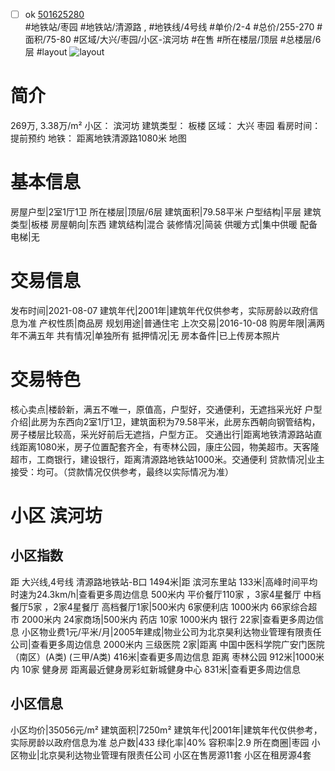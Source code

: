 - [ ] ok [501625280](https://bj.5i5j.com/ershoufang/501625280.html)  
 #地铁站/枣园 #地铁站/清源路 ,  #地铁线/4号线
#单价/2-4 #总价/255-270 #面积/75-80   #区域/大兴/枣园/小区-滨河坊 #在售 #所在楼层/顶层 #总楼层/6层 #layout 
![layout](http://image2a.5i5j.com/bdir/layout/147ccbe6377e450dbfb6f3d2b9796882.jpg_P5.jpg) 
# 简介 
 269万,  3.38万/m² 
小区： 滨河坊
建筑类型： 板楼
区域： 大兴 枣园
看房时间： 提前预约
地铁： 距离地铁清源路1080米 地图
# 基本信息 
 房屋户型|2室1厅1卫
所在楼层|顶层/6层
建筑面积|79.58平米
户型结构|平层
建筑类型|板楼
房屋朝向|东西
建筑结构|混合
装修情况|简装
供暖方式|集中供暖
配备电梯|无
# 交易信息 
 发布时间|2021-08-07
建筑年代|2001年|建筑年代仅供参考，实际房龄以政府信息为准
产权性质|商品房
规划用途|普通住宅
上次交易|2016-10-08
购房年限|满两年不满五年
共有情况|单独所有
抵押情况|无
房本备件|已上传房本照片
# 交易特色 
 核心卖点|楼龄新，满五不唯一，原值高，户型好，交通便利，无遮挡采光好
户型介绍|此房为东西向2室1厅1卫，建筑面积为79.58平米，此房东西朝向钢管结构，房子楼层比较高，采光好前后无遮挡，户型方正。
交通出行|距离地铁清源路站直线距离1080米，房子位置配套齐全，有枣林公园，康庄公园，物美超市。天客隆超市，工商银行，建设银行，距离清源路地铁站1000米。交通便利
贷款情况|业主接受：均可。（贷款情况仅供参考，最终以实际情况为准）
# 小区 滨河坊
## 小区指数 
 距 大兴线,4号线 清源路地铁站-B口 1494米|距 滨河东里站 133米|高峰时间平均时速为24.3km/h|查看更多周边信息
500米内 平价餐厅110家 ，3家4星餐厅
中档餐厅5家 ，2家4星餐厅
高档餐厅1家|500米内 6家便利店
1000米内 66家综合超市
2000米内 24家商场|500米内 药店 10家
1000米内 银行 22家|查看更多周边信息
小区物业费1元/平米/月|2005年建成|物业公司为北京昊利达物业管理有限责任公司|查看更多周边信息
2000米内 三级医院 2家|距离 中国中医科学院广安门医院（南区）(A类) (三甲/A类) 416米|查看更多周边信息
距离 枣林公园 912米|1000米内 10家 健身房
距离最近健身房彩虹新城健身中心 831米|查看更多周边信息
## 小区信息 
 小区均价|35056元/m²
建筑面积|7250m²
建筑年代|2001年|建筑年代仅供参考，实际房龄以政府信息为准
总户数|433
绿化率|40%
容积率|2.9
所在商圈|枣园
小区物业|北京昊利达物业管理有限责任公司
小区在售房源11套
小区在租房源4套
